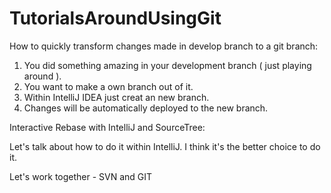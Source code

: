 # TutorialsAroundUsingGit

How to quickly transform changes made in develop branch to a git branch:

1. You did something amazing in your development branch ( just playing around ).
2. You want to make a own branch out of it.
3. Within IntelliJ IDEA just creat an new branch.
4. Changes will be automatically deployed to the new branch.

Interactive Rebase with IntelliJ and SourceTree:

Let's talk about how to do it within IntelliJ. I think it's the better choice to do it.

Let's work together - SVN and GIT



